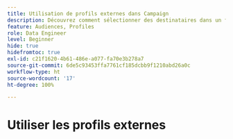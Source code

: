 ```yaml
---
title: Utilisation de profils externes dans Campaign
description: Découvrez comment sélectionner des destinataires dans un fichier externe
feature: Audiences, Profiles
role: Data Engineer
level: Beginner
hide: true
hidefromtoc: true
exl-id: c21f1620-4b61-486e-a077-fa70e3b278a7
source-git-commit: 6de5c93453ffa7761cf185dcbb9f1210abd26a0c
workflow-type: ht
source-wordcount: '17'
ht-degree: 100%

---
```


# Utiliser les profils externes
